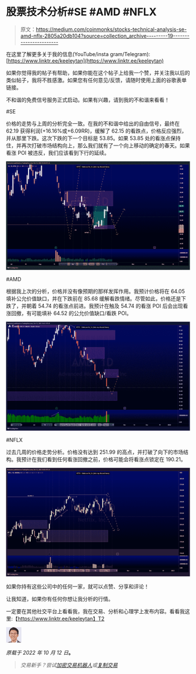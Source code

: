 # 股票技术分析#SE #AMD #NFLX

> 原文：<https://medium.com/coinmonks/stocks-technical-analysis-se-amd-nflx-2805a20db104?source=collection_archive---------19----------------------->

在这里了解更多关于我的信息(YouTube/insta gram/Telegram):[https://www.linktr.ee/keeleytan](https://www.linktr.ee/keeleytan)

如果你觉得我的帖子有帮助，如果你能在这个帖子上给我一个赞，并关注我以后的类似帖子，我将不胜感激。如果您有任何意见/反馈，请随时使用上面的谷歌表单链接。

不和谐的免费信号服务正式启动。如果有兴趣，请到我的不和谐来看看！

#SE

价格的走势与上周的分析完全一致。在我的不和谐中给出的自由信号，最终在 62.19 获得利润(+16.16%或+6.09RR)，缓解了 62.15 的看跌点，价格反应强烈，并从那里下跌。这次下跌的下一个目标是 53.85。如果 53.85 处的看涨点保持住，并再次打破市场结构向上，那么我们就有了一个向上移动的确定的春天。如果看涨 POI 被违反，我们应该看到下行的延续。

![](img/12a0eb82e3d171425e12809f55d9a5d9.png)

#AMD

根据我上次的分析，价格并没有像预期的那样发挥作用。我预计价格将在 64.05 填补公允价值缺口，并在下跌前在 85.68 缓解看跌情绪。尽管如此，价格还是下跌了，并朝着 54.74 的看涨点前进。我预计在触及 54.74 的看涨 POI 后会出现看涨回撤，有可能填补 64.52 的公允价值缺口/看跌 POI。

![](img/3d70f13ac79496fd13e752a564b464c2.png)

#NFLX

过去几周的价格走势分析。价格没有达到 251.99 的高点，并打破了向下的市场结构。我预计在我们看到任何看涨回撤之前，价格可能会将看涨点锁定在 190.21。

![](img/7ec51df314e2886de6580608aadd63c7.png)

如果你持有这些公司中的任何一家，就可以点赞、分享和评论！

让我知道，如果你有任何你想让我分析的行情。

一定要在其他社交平台上看看我，我在交易、分析和心理学上发布内容。看看我这里:【https://www.linktr.ee/keeleytan】T2

![](img/31e85c33a3ad968212667a2908f78a58.png)

*原载于 2022 年 10 月 12 日*[](https://2minutesliteracy.wordpress.com/2022/10/12/stocks-technical-analysis-se-amd-nflx/)**。**

> *交易新手？尝试[加密交易机器人](/coinmonks/crypto-trading-bot-c2ffce8acb2a)或[复制交易](/coinmonks/top-10-crypto-copy-trading-platforms-for-beginners-d0c37c7d698c)*